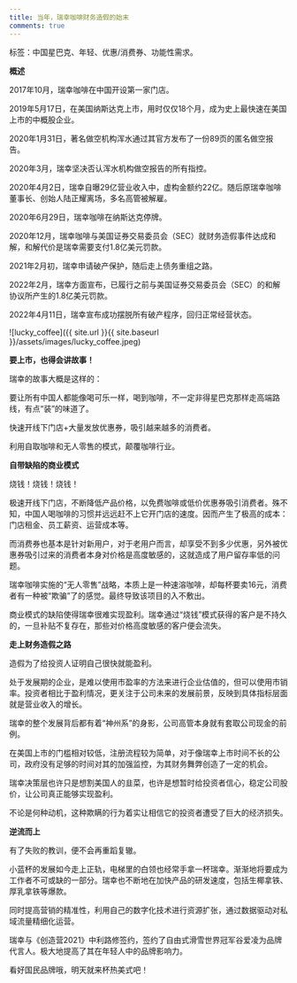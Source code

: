 ```yaml
---
title: 当年，瑞幸咖啡财务造假的始末
comments: true
---
```


标签：中国星巴克、年轻、优惠/消费券、功能性需求。



**概述**

2017年10月，瑞幸咖啡在中国开设第一家门店。

2019年5月17日，在美国纳斯达克上市，用时仅仅18个月，成为史上最快速在美国上市的中概股企业。

2020年1月31日，著名做空机构浑水通过其官方发布了一份89页的匿名做空报告。

2020年3月，瑞幸坚决否认浑水机构做空报告的所有指控。

2020年4月2日，瑞幸自曝29亿营业收入中，虚构金额约22亿。随后原瑞幸咖啡董事长、创始人陆正耀离场，多名高管被解雇。

2020年6月29日，瑞幸咖啡在纳斯达克停牌。

2020年12月，瑞幸咖啡与美国证券交易委员会（SEC）就财务造假事件达成和解，和解代价是瑞幸需要支付1.8亿美元罚款。

2021年2月初，瑞幸申请破产保护，随后走上债务重组之路。

2022年2月，瑞幸方面宣布，已履行之前与美国证券交易委员会（SEC）的和解协议所产生的1.8亿美元罚款。

2022年4月11日，瑞幸宣布成功摆脱所有破产程序，回归正常经营状态。

![lucky_coffee]({{ site.url }}{{ site.baseurl }}/assets/images/lucky_coffee.jpeg)

**要上市，也得会讲故事！**

瑞幸的故事大概是这样的：



要让所有中国人都能像喝可乐一样，喝到咖啡，不一定非得星巴克那样走高端路线，有点“装”的味道了。

快速开线下门店+大量发放优惠券，吸引越来越多的消费者。

利用自取咖啡和无人零售的模式，颠覆咖啡行业。



**自带缺陷的商业模式**

烧钱！烧钱！烧钱！

极速开线下门店，不断降低产品价格，以免费咖啡或低价优惠券吸引消费者。殊不知，中国人喝咖啡的习惯并远远赶不上它开门店的速度。因而产生了极高的成本：门店租金、员工薪资、运营成本等。

而消费券也基本是针对新用户，对于老用户而言，却享受不到多少优惠，另外被优惠券吸引过来的消费者本身对价格是高度敏感的，这就造成了用户留存率低的问题。

瑞幸咖啡实施的“无人零售”战略，本质上是一种速溶咖啡，却每杯要卖16元，消费者有一种被“欺骗”了的感觉。最终导致该项目的入不敷出。



商业模式的缺陷使得瑞幸很难实现盈利。瑞幸通过“烧钱”模式获得的客户是不持久的，一旦补贴不复存在，那些对价格高度敏感的客户便会流失。



**走上财务造假之路**

造假为了给投资人证明自己很快就能盈利。

处于发展期的企业，是难以使用市盈率的方法来进行企业估值的，但可以使用市销率。投资者相比于盈利情况，更关注于公司未来的发展前景，反映到具体指标层面就是营业收入的增长。


瑞幸的整个发展背后都有着“神州系”的身影，公司高管本身就有套取公司现金的前例。

在美国上市的门槛相对较低，注册流程较为简单，对于像瑞幸上市时间不长的公司，政府没有足够的时间对其的加强监控，为其财务舞弊创造了一定的机会。

瑞幸决策层也许只是想割美国人的韭菜，也许是想暂时给投资者信心，稳定公司股价，让公司真正能够实现盈利。



不论是何种动机，这种欺瞒的行为着实让相信它的投资者遭受了巨大的经济损失。



**逆流而上**

有了失败的教训，便不会再重蹈复辙。



小蓝杯的发展如今走上正轨，电梯里的白领也经常手拿一杯瑞幸。渐渐地将要成为工作者不可或缺的一部分。瑞幸也不断地在加快产品的研发速度，包括生椰拿铁、厚乳拿铁等爆款。

同时提高营销的精准性，利用自己的数字化技术进行资源扩张，通过数据驱动对私域流量精细化运营。

瑞幸与《创造营2021》中利路修签约，签约了自由式滑雪世界冠军谷爱凌为品牌代言人。极大地提高了其在年轻人中的品牌影响力。



看好国民品牌哦，明天就来杯热美式吧！

